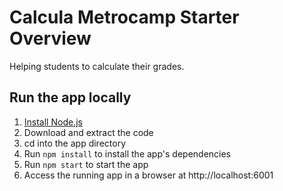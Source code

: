 # Calcula Metrocamp Starter Overview

Helping students to calculate their grades.

## Run the app locally

1. [Install Node.js][]
2. Download and extract the code
3. cd into the app directory
4. Run `npm install` to install the app's dependencies
5. Run `npm start` to start the app
6. Access the running app in a browser at http://localhost:6001

[Install Node.js]: https://nodejs.org/en/download/
